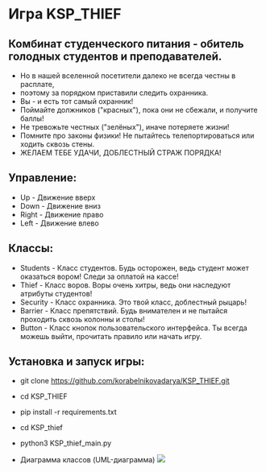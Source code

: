 # Игра KSP_THIEF

## Комбинат студенческого питания - обитель голодных студентов и преподавателей. 

- Но в нашей вселенной посетители далеко не всегда честны в расплате,
- поэтому за порядком приставили следить охранника.
- Вы - и есть тот самый охранник!
- Поймайтe должников ("красных"),  пока они не сбежали, и получите баллы!
- Не тревожьте честных ("зелёных"), иначе потеряете жизни!
- Помните про законы физики! Не пытайтесь телепортироваться или ходить сквозь стены.
- ЖЕЛАЕМ ТЕБЕ УДАЧИ, ДОБЛЕСТНЫЙ СТРАЖ ПОРЯДКА!

## Управление:

- Up - Движение вверх
- Down - Движение вниз
- Right - Движение право
- Left - Движение влево

## Классы:

- Students - Класс студентов. Будь осторожен, ведь студент может оказаться вором! Следи за оплатой на кассе!
- Thief - Класс воров. Воры очень хитры, ведь они наследуют атрибуты студентов!
- Security - Класс охранника. Это твой класс, доблестный рыцарь! 
- Barrier - Класс препятствий. Будь внимателен и не пытайся проходить сквозь колонны и столы!
- Button - Класс кнопок пользовательского интерфейса. Ты всегда можешь выйти, прочитать правило или начать игру.

## Установка и запуск игры:

- git clone https://github.com/korabelnikovadarya/KSP_THIEF.git
- cd KSP_THIEF
- pip install -r requirements.txt
- cd KSP_thief
- python3 KSP_thief_main.py

- Диаграмма классов (UML-диаграмма)
![](https://github.com/korabelniikova/KSP_THIEF/UMLdiagram.png](https://github.com/korabelnikovadarya/KSP_THIEF/blob/main/UMLdiagram.png)https://github.com/korabelnikovadarya/KSP_THIEF/blob/main/UMLdiagram.png)










